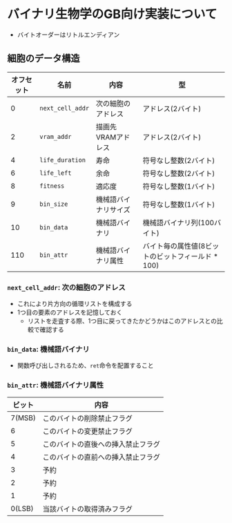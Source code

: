 # バイナリ生物学のGB向け実装について
- バイトオーダーはリトルエンディアン

## 細胞のデータ構造
| オフセット | 名前 | 内容 | 型 |
| --- | --- | --- | --- |
| 0 | `next_cell_addr` | 次の細胞のアドレス | アドレス(2バイト) |
| 2 | `vram_addr` | 描画先VRAMアドレス | アドレス(2バイト) |
| 4 | `life_duration` | 寿命 | 符号なし整数(2バイト) |
| 6 | `life_left` | 余命 | 符号なし整数(2バイト) |
| 8 | `fitness` | 適応度 | 符号なし整数(1バイト) |
| 9 | `bin_size` | 機械語バイナリサイズ | 符号なし整数(1バイト) |
| 10 | `bin_data` | 機械語バイナリ | 機械語バイナリ列(100バイト) |
| 110 | `bin_attr` | 機械語バイナリ属性 | バイト毎の属性値(8ビットのビットフィールド * 100) |

### `next_cell_addr`: 次の細胞のアドレス
- これにより片方向の循環リストを構成する
- 1つ目の要素のアドレスを記憶しておく
  - リストを走査する際、1つ目に戻ってきたかどうかはこのアドレスとの比較で確認する

### `bin_data`: 機械語バイナリ
- 関数呼び出しされるため、`ret`命令を配置すること

### `bin_attr`: 機械語バイナリ属性
| ビット | 内容 |
| --- | --- |
| 7(MSB) | このバイトの削除禁止フラグ |
| 6 | このバイトの変更禁止フラグ |
| 5 | このバイトの直後への挿入禁止フラグ |
| 4 | このバイトの直前への挿入禁止フラグ |
| 3 | 予約 |
| 2 | 予約 |
| 1 | 予約 |
| 0(LSB) | 当該バイトの取得済みフラグ |
